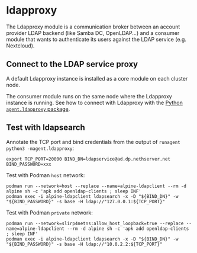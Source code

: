 # ldapproxy

The Ldapproxy module is a communication broker between an account provider
LDAP backend (like Samba DC, OpenLDAP...) and a consumer module that wants
to authenticate its users against the LDAP service (e.g. Nextcloud).

## Connect to the LDAP service proxy

A default Ldapproxy instance is installed as a core module on each cluster
node.

The consumer module runs on the same node where the Ldapproxy instance is
running. See how to connect with Ldapproxy with the [Python
`agent.ldapproxy`
package](https://github.com/NethServer/ns8-scratchpad/blob/main/doc/details.md#users-and-groups-ldapproxy).


## Test with ldapsearch

Annotate the TCP port and bind credentials from the output of `runagent
python3 -magent.ldapproxy`:

    export TCP_PORT=20000 BIND_DN=ldapservice@ad.dp.nethserver.net BIND_PASSWORD=xxx

Test with Podman `host` network:

    podman run --network=host --replace --name=alpine-ldapclient --rm -d alpine sh -c 'apk add openldap-clients ; sleep INF'
    podman exec -i alpine-ldapclient ldapsearch -x -D "${BIND_DN}" -w "${BIND_PASSWORD}" -s base -H ldap://"127.0.0.1:${TCP_PORT}"

Test with Podman `private` network:

    podman run --network=slirp4netns:allow_host_loopback=true --replace --name=alpine-ldapclient --rm -d alpine sh -c 'apk add openldap-clients ; sleep INF'
    podman exec -i alpine-ldapclient ldapsearch -x -D "${BIND_DN}" -w "${BIND_PASSWORD}" -s base -H ldap://"10.0.2.2:${TCP_PORT}"
